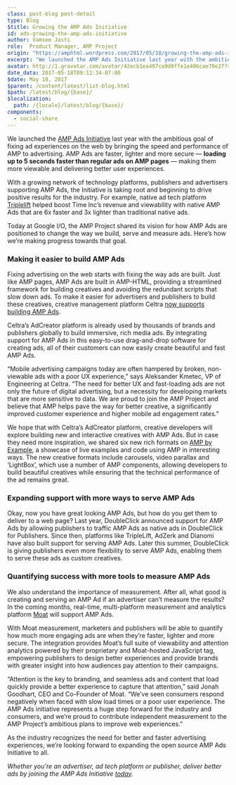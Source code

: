 ```yaml
---
class: post-blog post-detail
type: Blog
$title: Growing the AMP Ads Initiative
id: ads-growing-the-amp-ads-initiative
author: Vamsee Jasti
role:  Product Manager, AMP Project
origin: "https://amphtml.wordpress.com/2017/05/18/growing-the-amp-ads-initiative/amp/"
excerpt: "We launched the AMP Ads Initiative last year with the ambitious goal of fixing ad experiences on the web by bringing the speed and performance of AMP to advertising. AMP Ads are faster, lighter and more secure — loading up to 5 seconds faster than regular ads on AMP pages — making them more viewable [&#8230;]"
avatar: http://1.gravatar.com/avatar/42ecb1ea497ca9d0ffe1e406cae70e27?s=96&d=identicon&r=G
date_data: 2017-05-18T09:12:34-07:00
$date: May 18, 2017
$parent: /content/latest/list-blog.html
$path: /latest/blog/{base}/
$localization:
  path: /{locale}/latest/blog/{base}/
components:
  - social-share
---
```


<div class="amp-wp-article-content">
<p>We launched the <a href="https://www.ampproject.org/learn/who-uses-amp/amp-ads/">AMP Ads Initiative</a> last year with the ambitious goal of fixing ad experiences on the web by bringing the speed and performance of AMP to advertising. AMP Ads are faster, lighter and more secure — <strong>loading up to 5 seconds faster than regular ads on AMP pages</strong> — making them more viewable and delivering better user experiences.</p>
<p>With a growing network of technology platforms, publishers and advertisers supporting AMP Ads, the Initiative is taking root and beginning to drive positive results for the industry. For example, native ad tech platform <a href="http://www.ampproject.org/case-studies/triplelift">Triplelift</a> helped boost Time Inc’s revenue and viewability with native AMP Ads that are 6x faster and 3x lighter than traditional native ads.</p>
<p>Today at Google I/O, the AMP Project shared its vision for how AMP Ads are positioned to change the way we build, serve and measure ads. Here’s how we’re making progress towards that goal.</p>
<h3><strong>Making it easier to build AMP Ads</strong></h3>
<p>Fixing advertising on the web starts with fixing the way ads are built. Just like AMP pages, AMP Ads are built in AMP-HTML, providing a streamlined framework for building creatives and avoiding the redundant scripts that slow down ads. To make it easier for advertisers and publishers to build these creatives, creative management platform Celtra <a href="http://www.prnewswire.com/news-releases/celtra-partners-with-the-amp-project-showcases-amp-ad-creation-at-google-io-event-300459514.html">now supports building AMP Ads</a>.</p>
<p>Celtra’s AdCreator platform is already used by thousands of brands and publishers globally to build immersive, rich media ads. By integrating support for AMP Ads in this easy-to-use drag-and-drop software for creating ads, all of their customers can now easily create beautiful and fast AMP Ads.</p>
<p>“Mobile advertising campaigns today are often hampered by broken, non-viewable ads with a poor UX experience,” says Aleksander Kmetec, VP of Engineering at Celtra. “The need for better UX and fast-loading ads are not only the future of digital advertising, but a necessity for developing markets that are more sensitive to data. We are proud to join the AMP Project and believe that AMP helps pave the way for better creative, a significantly improved customer experience and higher mobile ad engagement rates.”</p>
<p>We hope that with Celtra’s AdCreator platform, creative developers will explore building new and interactive creatives with AMP Ads. But in case they need more inspiration, we shared six new rich formats on <a href="https://ampbyexample.com/#amp_ads">AMP by Example</a>, a showcase of live examples and code using AMP in interesting ways. The new creative formats include carousels, video parallax and &#8216;LightBox&#8217;, which use a number of AMP components, allowing developers to build beautiful creatives while ensuring that the technical performance of the ad remains great.</p>
<p><div class="wp-image alignnone wp-image-1338"><amp-img layout='fixed' width="808" height="386" src="https://amphtml.files.wordpress.com/2017/05/amp-ads-blog-demo-gif1.gif?w=808&#038;h=386"></amp-img></p>
<h3><b>Expanding support with more ways to serve AMP Ads</b></h3>
<p>Okay, now you have great looking AMP Ads, but how do you get them to deliver to a web page? Last year, DoubleClick announced support for AMP Ads by allowing publishers to traffic AMP Ads as native ads in DoubleClick for Publishers. Since then, platforms like TripleLift, AdZerk and Dianomi have also built support for serving AMP Ads. Later this summer, DoubleClick is giving publishers even more flexibility to serve AMP Ads, enabling them to serve these ads as custom creatives.</p>
<h3><b>Quantifying success with more tools to measure AMP Ads</b></h3>
<p>We also understand the importance of measurement. After all, what good is creating and serving an AMP Ad if an advertiser can’t measure the results? In the coming months, real-time, multi-platform measurement and analytics platform <a href="https://moat.com/">Moat</a> will support AMP Ads.</p>
<p>With Moat measurement, marketers and publishers will be able to quantify how much more engaging ads are when they’re faster, lighter and more secure. The integration provides Moat&#8217;s full suite of viewability and attention analytics powered by their proprietary and Moat-hosted JavaScript tag, empowering publishers to design better experiences and provide brands with greater insight into how audiences pay attention to their campaigns.</p>
<p>“Attention is the key to branding, and seamless ads and content that load quickly provide a better experience to capture that attention,” said Jonah Goodhart, CEO and Co-Founder of Moat. “We’ve seen consumers respond negatively when faced with slow load times or a poor user experience. The AMP Ads initiative represents a huge step forward for the industry and consumers, and we’re proud to contribute independent measurement to the AMP Project’s ambitious plans to improve web experiences.”</p>
<p>As the industry recognizes the need for better and faster advertising experiences, we’re looking forward to expanding the open source AMP Ads Initiative to all.</p>
<p><em>Whether you’re an advertiser, ad tech platform or publisher, deliver better ads by joining the AMP Ads Initiative <a href="https://github.com/ampproject/amphtml/blob/master/ads/google/a4a/docs/a4a-readme.md">today</a>.</em></p>
<p></p><br />  
</div>

